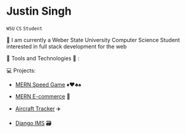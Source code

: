 # Justin Singh

`WSU` 
`CS` 
`Student`

🏫 I am currently a Weber State University Computer Science Student interested in full stack development for the web  

🔨 Tools and Technologies 🔧  : 

💻 Projects:

* [MERN Speed Game](https://github.com/JS-WSU/SpeedCardGame) ♦️♥️♣️♠️ 

* [MERN E-commerce](https://github.com/JS-WSU/MERN-Ecommerce) 🛒

* [Aircraft Tracker](https://github.com/JS-WSU/AircraftTracker) ✈️

* [Django IMS](https://github.com/JS-WSU/FinalProject) 🗃️ 

<!--
**JS-WSU/JS-WSU** is a ✨ _special_ ✨ repository because its `README.md` (this file) appears on your GitHub profile.

Here are some ideas to get you started:

- 🔭 I’m currently working on ...
- 🌱 I’m currently learning ...
- 👯 I’m looking to collaborate on ...
- 🤔 I’m looking for help with ...
- 💬 Ask me about ...
- 📫 How to reach me: ...
- 😄 Pronouns: ...
- ⚡ Fun fact: ...
-->
